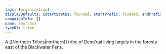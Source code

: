 ```yaml
---
tags: [organization]
displayDefaults: {startStatus: founded, startPrefix: founded, endPrefix: destroyed, endStatus: destroyed}
campaignInfo: []
name: Shu'anra
typeOf: tribe
---
```


A [[Northern Tribes|northern]] tribe of Deno'qai living largely in the forests east of the Blackwater Fens.